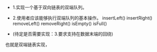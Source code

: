 
* 1.实现一个基于双向链表的双端队列。
* 2.使用者应该能够执行双端队列的基本操作。
    insertLeft()
    insertRight()
    removeLeft()
    removeRight()
    isEmpty()
    isFull()

* (待定是否需要实现：3.要求支持在数据末端的回绕)

也就是双端链表实现，
